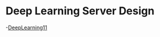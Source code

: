 # Deep Learning Server Design
-[DeepLearning11](https://www.servethehome.com/deeplearning11-10x-nvidia-gtx-1080-ti-single-root-deep-learning-server-part-1/)
